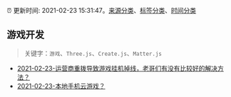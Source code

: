 :alarm_clock: 更新时间: 2021-02-23 15:31:47。[来源分类](../README.md)、[标签分类](../TAGS.md)、[时间分类](../TIMELINE.md)

## 游戏开发


> 关键字：`游戏`、`Three.js`、`Create.js`、`Matter.js`



- [2021-02-23-运营商重拨导致游戏挂机掉线，老哥们有没有比较好的解决方法？](https://www.v2ex.com/t/755597) 
- [2021-02-23-本地手机云游戏？](https://www.v2ex.com/t/755596) 